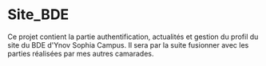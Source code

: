 # Site_BDE

Ce projet contient la partie authentification, actualités et gestion du profil du site du BDE d'Ynov Sophia Campus.
Il sera par la suite fusionner avec les parties réalisées par mes autres camarades.
